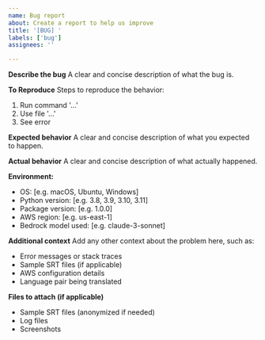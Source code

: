 ```yaml
---
name: Bug report
about: Create a report to help us improve
title: '[BUG] '
labels: ['bug']
assignees: ''

---
```


**Describe the bug**
A clear and concise description of what the bug is.

**To Reproduce**
Steps to reproduce the behavior:
1. Run command '...'
2. Use file '...'
3. See error

**Expected behavior**
A clear and concise description of what you expected to happen.

**Actual behavior**
A clear and concise description of what actually happened.

**Environment:**
 - OS: [e.g. macOS, Ubuntu, Windows]
 - Python version: [e.g. 3.8, 3.9, 3.10, 3.11]
 - Package version: [e.g. 1.0.0]
 - AWS region: [e.g. us-east-1]
 - Bedrock model used: [e.g. claude-3-sonnet]

**Additional context**
Add any other context about the problem here, such as:
- Error messages or stack traces
- Sample SRT files (if applicable)
- AWS configuration details
- Language pair being translated

**Files to attach (if applicable)**
- Sample SRT files (anonymized if needed)
- Log files
- Screenshots 
